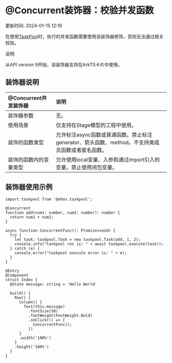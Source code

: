 # @Concurrent装饰器：校验并发函数

更新时间: 2024-01-15 12:19

在使用[TaskPoo](https://developer.harmonyos.com/cn/docs/documentation/doc-references-V3/js-apis-taskpool-0000001544703993-V3)l时，执行的并发函数需要使用该装饰器修饰，否则无法通过相关校验。

说明

从API version 9开始，该装饰器支持在ArkTS卡片中使用。

## 装饰器说明

| @Concurrent并发装饰器  | 说明                                                                                             |
| :----------------------- | :------------------------------------------------------------------------------------------------- |
| 装饰器参数             | 无。                                                                                             |
| 使用场景               | 仅支持在Stage模型的工程中使用。                                                                  |
| 装饰的函数类型         | 允许标注async函数或普通函数。禁止标注generator、箭头函数、method。不支持类成员函数或者匿名函数。 |
| 装饰的函数内的变量类型 | 允许使用local变量、入参和通过import引入的变量。禁止使用闭包变量。                                |

## 装饰器使用示例



```
import taskpool from '@ohos.taskpool';

@Concurrent
function add(num1: number, num2: number): number {
  return num1 + num2;
}

async function ConcurrentFunc(): Promise<void> {
  try {
    let task: taskpool.Task = new taskpool.Task(add, 1, 2);
    console.info("taskpool res is: " + await taskpool.execute(task));
  } catch (e) {
    console.error("taskpool execute error is: " + e);
  }
}

@Entry
@Component
struct Index {
  @State message: string = 'Hello World'

  build() {
    Row() {
      Column() {
        Text(this.message)
          .fontSize(50)
          .fontWeight(FontWeight.Bold)
          .onClick(() => {
            ConcurrentFunc();
          })
      }
      .width('100%')
    }
    .height('100%')
  }
}
```

